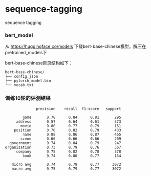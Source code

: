 # sequence-tagging
sequence tagging

### bert_model
从 https://huggingface.co/models 下载bert-base-chinese模型，解压在pretrained_models下

bert-base-chinese目录结构如下：
```
bert-base-chinese/
├── config.json
├── pytorch_model.bin
└── vocab.txt
```

### 训练10轮的评测结果
```
              precision    recall  f1-score   support

        game       0.78      0.84      0.81       295
     address       0.57      0.64      0.61       373
       movie       0.80      0.77      0.79       151
    position       0.76      0.82      0.79       433
        name       0.88      0.86      0.87       465
       scene       0.66      0.66      0.66       209
  government       0.74      0.84      0.79       247
organization       0.73      0.79      0.76       367
     company       0.75      0.82      0.78       378
        book       0.74      0.80      0.77       154

   micro avg       0.74      0.79      0.77      3072
   macro avg       0.75      0.79      0.77      3072
```